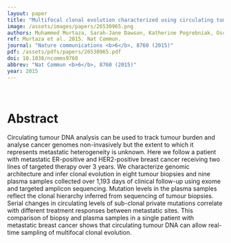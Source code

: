 ```yaml
---
layout: paper
title: "Multifocal clonal evolution characterized using circulating tumour DNA in a case of metastatic breast cancer."
image: /assets/images/papers/26530965.png
authors: Muhammed Murtaza, Sarah-Jane Dawson, Katherine Pogrebniak, Oscar M Rueda, Elena Provenzano, John Grant, Suet-Feung Chin, Dana W Y Tsui, Francesco Marass, Davina Gale, H Raza Ali, Pankti Shah, Tania Contente-Cuomo, Hossein Farahani, Karey Shumansky, Zoya Kingsbury, Sean Humphray, David Bentley, Sohrab P Shah, Matthew Wallis, Nitzan Rosenfeld, Carlos Caldas
ref: Murtaza et al. 2015. Nat Commun.
journal: "Nature communications <b>6</b>, 8760 (2015)"
pdf: /assets/pdfs/papers/26530965.pdf
doi: 10.1038/ncomms9760
abbrev: "Nat Commun <b>6</b>, 8760 (2015)"
year: 2015
---
```


<br />
<div data-badge-popover="right" data-badge-type="donut" data-pmid="26530965" data-hide-no-mentions="true" class="altmetric-embed"></div>

# Abstract

Circulating tumour DNA analysis can be used to track tumour burden and analyse cancer genomes non-invasively but the extent to which it represents metastatic heterogeneity is unknown. Here we follow a patient with metastatic ER-positive and HER2-positive breast cancer receiving two lines of targeted therapy over 3 years. We characterize genomic architecture and infer clonal evolution in eight tumour biopsies and nine plasma samples collected over 1,193 days of clinical follow-up using exome and targeted amplicon sequencing. Mutation levels in the plasma samples reflect the clonal hierarchy inferred from sequencing of tumour biopsies. Serial changes in circulating levels of sub-clonal private mutations correlate with different treatment responses between metastatic sites. This comparison of biopsy and plasma samples in a single patient with metastatic breast cancer shows that circulating tumour DNA can allow real-time sampling of multifocal clonal evolution.

